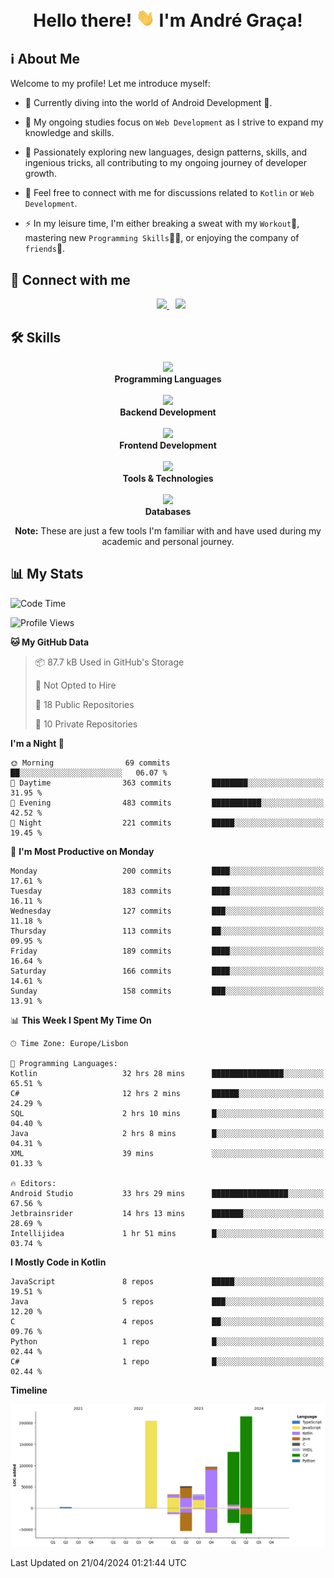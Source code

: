 <h1 align="center">Hello there! <img src="https://raw.githubusercontent.com/ABSphreak/ABSphreak/master/gifs/Hi.gif" width="30"> I'm André Graça!</h1>

## ℹ️ About Me

Welcome to my profile! Let me introduce myself:

- 🔭 Currently diving into the world of Android Development 📱.

- 🌱 My ongoing studies focus on `Web Development` as I strive to expand my knowledge and skills.
 
- 🚀 Passionately exploring new languages, design patterns, skills, and ingenious tricks, all contributing to my ongoing journey of developer growth.

- 💬 Feel free to connect with me for discussions related to `Kotlin` or `Web Development`.

- ⚡ In my leisure time, I'm either breaking a sweat with my `Workout`💪, mastering new `Programming Skills`👨‍💻, or enjoying the company of `friends`👥.

## 🤝 Connect with me

<p align="center">
  <a style="margin-left: 10px;" target="_blank" href="mailto:sindrome.gracinha@gmail.com">
    <img width="50px" src="https://play-lh.googleusercontent.com/KSuaRLiI_FlDP8cM4MzJ23ml3og5Hxb9AapaGTMZ2GgR103mvJ3AAnoOFz1yheeQBBI">
  </a>
  <a style="margin-left: 10px;" target="_blank" href="https://twitter.com/Andre_Graca3">
    <img src="https://skillicons.dev/icons?i=twitter">
  </a>
</p>

## 🛠️ Skills

<div align="center">
  <p align="center">
    <img src="https://skillicons.dev/icons?i=kotlin,java,js,ts,python,c&perline=6" /><br/>
    <b>Programming Languages</b><br/><br/>
    <img src="https://skillicons.dev/icons?i=spring,nodejs,express&perline=5" /><br/>
    <b>Backend Development</b><br/><br/>
    <img src="https://skillicons.dev/icons?i=react,nextjs,html,css,bootstrap,tailwind&perline=6" /><br/>
    <b>Frontend Development</b><br/><br/>
    <img src="https://skillicons.dev/icons?i=docker,linux,bash,git,github,androidstudio,jenkins,postman&perline=9" /><br/>
    <b>Tools & Technologies</b><br/><br/>
    <img src="https://skillicons.dev/icons?i=postgres,mongodb&perline=2" /><br/>
    <b>Databases</b>
  </p> 
  <p align="center"><b>Note:</b> These are just a few tools I'm familiar with and have used during my academic and personal journey.</p>
</div>

## 📊 My Stats

<!--START_SECTION:waka-->
![Code Time](http://img.shields.io/badge/Code%20Time-943%20hrs%2051%20mins-blue)

![Profile Views](http://img.shields.io/badge/Profile%20Views-0-blue)

**🐱 My GitHub Data** 

> 📦 87.7 kB Used in GitHub's Storage 
 > 
> 🚫 Not Opted to Hire
 > 
> 📜 18 Public Repositories 
 > 
> 🔑 10 Private Repositories 
 > 
**I'm a Night 🦉** 

```text
🌞 Morning                69 commits          ██░░░░░░░░░░░░░░░░░░░░░░░   06.07 % 
🌆 Daytime                363 commits         ████████░░░░░░░░░░░░░░░░░   31.95 % 
🌃 Evening                483 commits         ███████████░░░░░░░░░░░░░░   42.52 % 
🌙 Night                  221 commits         █████░░░░░░░░░░░░░░░░░░░░   19.45 % 
```
📅 **I'm Most Productive on Monday** 

```text
Monday                   200 commits         ████░░░░░░░░░░░░░░░░░░░░░   17.61 % 
Tuesday                  183 commits         ████░░░░░░░░░░░░░░░░░░░░░   16.11 % 
Wednesday                127 commits         ███░░░░░░░░░░░░░░░░░░░░░░   11.18 % 
Thursday                 113 commits         ██░░░░░░░░░░░░░░░░░░░░░░░   09.95 % 
Friday                   189 commits         ████░░░░░░░░░░░░░░░░░░░░░   16.64 % 
Saturday                 166 commits         ████░░░░░░░░░░░░░░░░░░░░░   14.61 % 
Sunday                   158 commits         ███░░░░░░░░░░░░░░░░░░░░░░   13.91 % 
```


📊 **This Week I Spent My Time On** 

```text
🕑︎ Time Zone: Europe/Lisbon

💬 Programming Languages: 
Kotlin                   32 hrs 28 mins      ████████████████░░░░░░░░░   65.51 % 
C#                       12 hrs 2 mins       ██████░░░░░░░░░░░░░░░░░░░   24.29 % 
SQL                      2 hrs 10 mins       █░░░░░░░░░░░░░░░░░░░░░░░░   04.40 % 
Java                     2 hrs 8 mins        █░░░░░░░░░░░░░░░░░░░░░░░░   04.31 % 
XML                      39 mins             ░░░░░░░░░░░░░░░░░░░░░░░░░   01.33 % 

🔥 Editors: 
Android Studio           33 hrs 29 mins      █████████████████░░░░░░░░   67.56 % 
Jetbrainsrider           14 hrs 13 mins      ███████░░░░░░░░░░░░░░░░░░   28.69 % 
Intellijidea             1 hr 51 mins        █░░░░░░░░░░░░░░░░░░░░░░░░   03.74 % 
```

**I Mostly Code in Kotlin** 

```text
JavaScript               8 repos             █████░░░░░░░░░░░░░░░░░░░░   19.51 % 
Java                     5 repos             ███░░░░░░░░░░░░░░░░░░░░░░   12.20 % 
C                        4 repos             ██░░░░░░░░░░░░░░░░░░░░░░░   09.76 % 
Python                   1 repo              █░░░░░░░░░░░░░░░░░░░░░░░░   02.44 % 
C#                       1 repo              █░░░░░░░░░░░░░░░░░░░░░░░░   02.44 % 
```



**Timeline**

![Lines of Code chart](https://raw.githubusercontent.com/AndreGraca3/AndreGraca3/main/assets/bar_graph.png)


 Last Updated on 21/04/2024 01:21:44 UTC
<!--END_SECTION:waka-->
